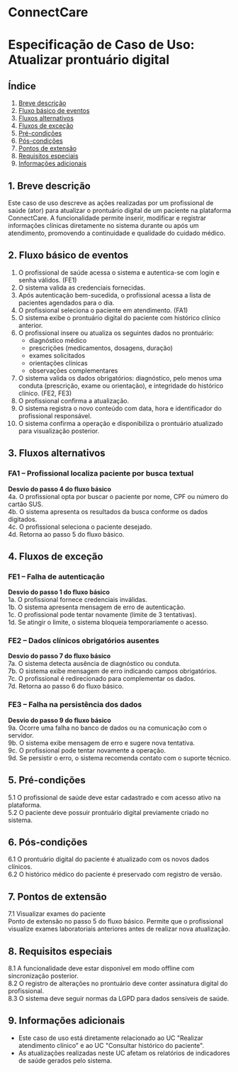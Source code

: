 # ConnectCare  

# Especificação de Caso de Uso: Atualizar prontuário digital

## Índice

1. [Breve descrição](#1-breve-descrição)  
2. [Fluxo básico de eventos](#2-fluxo-básico-de-eventos)  
3. [Fluxos alternativos](#3-fluxos-alternativos)  
4. [Fluxos de exceção](#4-fluxos-de-exceção)  
5. [Pré-condições](#5-pré-condições)  
6. [Pós-condições](#6-pós-condições)  
7. [Pontos de extensão](#7-pontos-de-extensão)  
8. [Requisitos especiais](#8-requisitos-especiais)  
9. [Informações adicionais](#9-informações-adicionais)  

## 1. Breve descrição

Este caso de uso descreve as ações realizadas por um profissional de saúde (ator) para atualizar o prontuário digital de um paciente na plataforma ConnectCare. A funcionalidade permite inserir, modificar e registrar informações clínicas diretamente no sistema durante ou após um atendimento, promovendo a continuidade e qualidade do cuidado médico.

## 2. Fluxo básico de eventos

1. O profissional de saúde acessa o sistema e autentica-se com login e senha válidos. (FE1)  
2. O sistema valida as credenciais fornecidas.  
3. Após autenticação bem-sucedida, o profissional acessa a lista de pacientes agendados para o dia.  
4. O profissional seleciona o paciente em atendimento. (FA1)  
5. O sistema exibe o prontuário digital do paciente com histórico clínico anterior.  
6. O profissional insere ou atualiza os seguintes dados no prontuário:  
   - diagnóstico médico  
   - prescrições (medicamentos, dosagens, duração)  
   - exames solicitados  
   - orientações clínicas  
   - observações complementares  
7. O sistema valida os dados obrigatórios: diagnóstico, pelo menos uma conduta (prescrição, exame ou orientação), e integridade do histórico clínico. (FE2, FE3)  
8. O profissional confirma a atualização.  
9. O sistema registra o novo conteúdo com data, hora e identificador do profissional responsável.  
10. O sistema confirma a operação e disponibiliza o prontuário atualizado para visualização posterior.  

## 3. Fluxos alternativos

### FA1 – Profissional localiza paciente por busca textual

**Desvio do passo 4 do fluxo básico**  
4a. O profissional opta por buscar o paciente por nome, CPF ou número do cartão SUS.  
4b. O sistema apresenta os resultados da busca conforme os dados digitados.  
4c. O profissional seleciona o paciente desejado.  
4d. Retorna ao passo 5 do fluxo básico.

## 4. Fluxos de exceção

### FE1 – Falha de autenticação

**Desvio do passo 1 do fluxo básico**  
1a. O profissional fornece credenciais inválidas.  
1b. O sistema apresenta mensagem de erro de autenticação.  
1c. O profissional pode tentar novamente (limite de 3 tentativas).  
1d. Se atingir o limite, o sistema bloqueia temporariamente o acesso.  

### FE2 – Dados clínicos obrigatórios ausentes

**Desvio do passo 7 do fluxo básico**  
7a. O sistema detecta ausência de diagnóstico ou conduta.  
7b. O sistema exibe mensagem de erro indicando campos obrigatórios.  
7c. O profissional é redirecionado para complementar os dados.  
7d. Retorna ao passo 6 do fluxo básico.

### FE3 – Falha na persistência dos dados

**Desvio do passo 9 do fluxo básico**  
9a. Ocorre uma falha no banco de dados ou na comunicação com o servidor.  
9b. O sistema exibe mensagem de erro e sugere nova tentativa.  
9c. O profissional pode tentar novamente a operação.  
9d. Se persistir o erro, o sistema recomenda contato com o suporte técnico.  

## 5. Pré-condições

5.1 O profissional de saúde deve estar cadastrado e com acesso ativo na plataforma.  
5.2 O paciente deve possuir prontuário digital previamente criado no sistema.  

## 6. Pós-condições

6.1 O prontuário digital do paciente é atualizado com os novos dados clínicos.  
6.2 O histórico médico do paciente é preservado com registro de versão.  

## 7. Pontos de extensão

7.1 Visualizar exames do paciente  
Ponto de extensão no passo 5 do fluxo básico. Permite que o profissional visualize exames laboratoriais anteriores antes de realizar nova atualização.  

## 8. Requisitos especiais

8.1 A funcionalidade deve estar disponível em modo offline com sincronização posterior.  
8.2 O registro de alterações no prontuário deve conter assinatura digital do profissional.  
8.3 O sistema deve seguir normas da LGPD para dados sensíveis de saúde.  

## 9. Informações adicionais

- Este caso de uso está diretamente relacionado ao UC "Realizar atendimento clínico" e ao UC "Consultar histórico do paciente".  
- As atualizações realizadas neste UC afetam os relatórios de indicadores de saúde gerados pelo sistema.  
